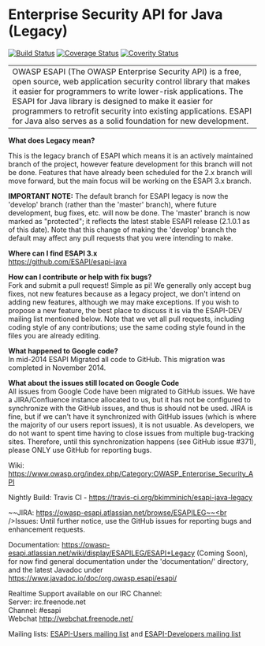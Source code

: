Enterprise Security API for Java (Legacy)
=================

[![Build Status](https://travis-ci.org/bkimminich/esapi-java-legacy.svg?branch=master)](https://travis-ci.org/bkimminich/esapi-java-legacy)
[![Coverage Status](https://coveralls.io/repos/github/bkimminich/esapi-java-legacy/badge.svg?branch=develop)](https://coveralls.io/github/bkimminich/esapi-java-legacy?branch=develop)
[![Coverity Status](https://scan.coverity.com/projects/8517/badge.svg)](https://scan.coverity.com/projects/bkimminich-esapi-java-legacy)

<table border=0>
<tr>
<td>
OWASP ESAPI (The OWASP Enterprise Security API) is a free, open source, web application security control library that makes it easier for programmers to write lower-risk applications. The ESAPI for Java library is designed to make it easier for programmers to retrofit security into existing applications. ESAPI for Java also serves as a solid foundation for new development.
</td>
</tr>
</table>

<b>What does Legacy mean?</b><br/>
<p>This is the legacy branch of ESAPI which means it is an actively maintained branch of the project, however feature development for this branch will not be done. Features that have already been scheduled for the 2.x branch will move forward, but the main focus will be working on the ESAPI 3.x branch.

<b>IMPORTANT NOTE:</b>
The default branch for ESAPI legacy is now the 'develop' branch (rather than the 'master' branch), where future development, bug fixes, etc. will now be done. The 'master' branch is now marked as "protected"; it reflects the latest stable ESAPI release (2.1.0.1 as of this date). Note that this change of making the 'develop' branch the default may affect any pull requests that you were intending to make.

<b>Where can I find ESAPI 3.x</b><br/>
https://github.com/ESAPI/esapi-java

<b>How can I contribute or help with fix bugs?</b><br/>
Fork and submit a pull request! Simple as pi! We generally only accept bug fixes, not new features because as a legacy project, we don't intend on adding new features, although we may make exceptions. If you wish to propose a new feature, the best place to discuss it is via the ESAPI-DEV mailing list mentioned below. Note that we vet all pull requests, including coding style of any contributions; use the same coding style found in the files you are already editing.

<b>What happened to Google code?</b><br/>
In mid-2014 ESAPI Migrated all code to GitHub. This migration was completed in November 2014.

<b>What about the issues still located on Google Code</b><br/>
All issues from Google Code have been migrated to GitHub issues. We have a JIRA/Confluence instance allocated to us, but it has not be configured to synchronize with the GitHub issues, and thus is should not be used. JIRA is fine, but if we can't have it synchronized with GitHub issues (which is where the majority of our users report issues), it is not usuable. As developers, we do not want to spent time having to close issues from multiple bug-tracking sites. Therefore, until this synchronization happens (see GitHub issue #371), please ONLY use GitHub for reporting bugs.

Wiki: https://www.owasp.org/index.php/Category:OWASP_Enterprise_Security_API

Nightly Build: Travis CI - https://travis-ci.org/bkimminich/esapi-java-legacy

~~JIRA: https://owasp-esapi.atlassian.net/browse/ESAPILEG~~<br />Issues: Until further notice, use the GitHub issues for reporting bugs and enhancement requests.


Documentation: https://owasp-esapi.atlassian.net/wiki/display/ESAPILEG/ESAPI+Legacy (Coming Soon), for now find general documentation under the 'documentation/' directory, and the latest Javadoc under https://www.javadoc.io/doc/org.owasp.esapi/esapi/

Realtime Support available on our IRC Channel:<br/>
Server: irc.freenode.net<br/>
Channel: #esapi<br/>
Webchat http://webchat.freenode.net/

Mailing lists:
[ESAPI-Users mailing list](https://lists.owasp.org/mailman/listinfo/esapi-user/) and
[ESAPI-Developers mailing list](https://lists.owasp.org/mailman/listinfo/esapi-dev/)
